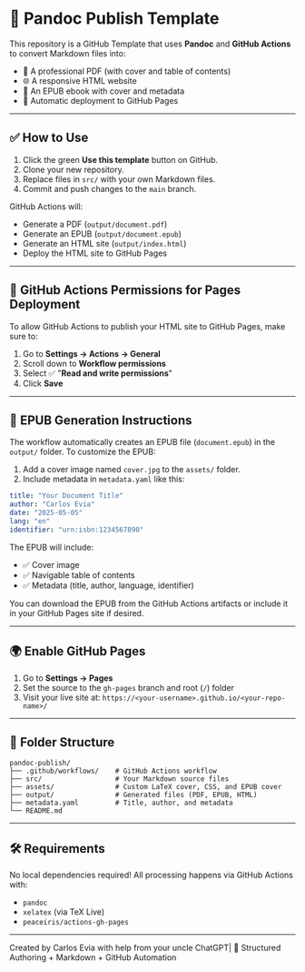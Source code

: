 # 📄 Pandoc Publish Template

This repository is a GitHub Template that uses **Pandoc** and **GitHub Actions** to convert Markdown files into:

- 📘 A professional PDF (with cover and table of contents)
- 🌐 A responsive HTML website
- 📖 An EPUB ebook with cover and metadata
- 🚀 Automatic deployment to GitHub Pages

---

## ✅ How to Use

1. Click the green **Use this template** button on GitHub.
2. Clone your new repository.
3. Replace files in `src/` with your own Markdown files.
4. Commit and push changes to the `main` branch.

GitHub Actions will:
- Generate a PDF (`output/document.pdf`)
- Generate an EPUB (`output/document.epub`)
- Generate an HTML site (`output/index.html`)
- Deploy the HTML site to GitHub Pages

---

## 🔐 GitHub Actions Permissions for Pages Deployment

To allow GitHub Actions to publish your HTML site to GitHub Pages, make sure to:

1. Go to **Settings → Actions → General**
2. Scroll down to **Workflow permissions**
3. Select ✅ "**Read and write permissions**"
4. Click **Save**

---

## 📖 EPUB Generation Instructions

The workflow automatically creates an EPUB file (`document.epub`) in the `output/` folder. To customize the EPUB:

1. Add a cover image named `cover.jpg` to the `assets/` folder.
2. Include metadata in `metadata.yaml` like this:

```yaml
title: "Your Document Title"
author: "Carlos Evia"
date: "2025-05-05"
lang: "en"
identifier: "urn:isbn:1234567890"
```

The EPUB will include:
- ✅ Cover image
- ✅ Navigable table of contents
- ✅ Metadata (title, author, language, identifier)

You can download the EPUB from the GitHub Actions artifacts or include it in your GitHub Pages site if desired.

---

## 🌍 Enable GitHub Pages

1. Go to **Settings → Pages**
2. Set the source to the `gh-pages` branch and root (`/`) folder
3. Visit your live site at: `https://<your-username>.github.io/<your-repo-name>/`

---

## 📁 Folder Structure

```
pandoc-publish/
├── .github/workflows/    # GitHub Actions workflow
├── src/                  # Your Markdown source files
├── assets/               # Custom LaTeX cover, CSS, and EPUB cover
├── output/               # Generated files (PDF, EPUB, HTML)
├── metadata.yaml         # Title, author, and metadata
└── README.md
```

---

## 🛠 Requirements

No local dependencies required! All processing happens via GitHub Actions with:

- `pandoc`
- `xelatex` (via TeX Live)
- `peaceiris/actions-gh-pages`

---

Created by Carlos Evia with help from your uncle ChatGPT| 🧠 Structured Authoring + Markdown + GitHub Automation
